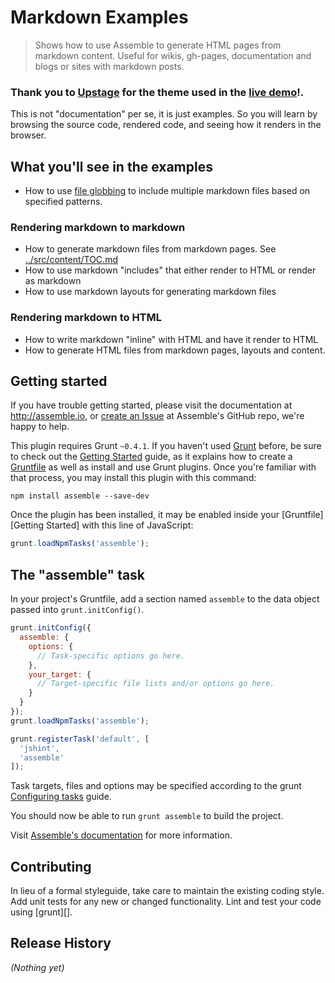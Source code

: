 # Markdown Examples

> Shows how to use Assemble to generate HTML pages from markdown content. Useful for wikis, gh-pages, documentation and blogs or sites with markdown posts.

### Thank you to [Upstage](https://github.com/upstage) for the theme used in the [live demo](https://github.com/assemble/assemble-examples-markdown/)!.

This is not "documentation" per se, it is just examples. So you will learn by browsing the source code, rendered code, and seeing how it renders in the browser.

## What you'll see in the examples

* How to use [file globbing](https://github.com/isaacs/node-glob) to include multiple markdown files based on specified patterns.

### Rendering markdown to markdown

* How to generate markdown files from markdown pages. See [../src/content/TOC.md](../src/content/TOC.md)
* How to use markdown "includes" that either render to HTML or render as markdown
* How to use markdown layouts for generating markdown files

### Rendering markdown to HTML

* How to write markdown "inline" with HTML and have it render to HTML
* How to generate HTML files from markdown pages, layouts and content.


## Getting started

If you have trouble getting started, please visit the documentation at http://assemble.io, or [create an Issue](https://github.com/assemble/assemble/issues) at Assemble's GitHub repo, we're happy to help.

This plugin requires Grunt `~0.4.1`. If you haven't used [Grunt](http://gruntjs.com/) before, be sure to check out the [Getting Started](http://gruntjs.com/getting-started) guide, as it explains how to create a [Gruntfile](http://gruntjs.com/sample-gruntfile) as well as install and use Grunt plugins. Once you're familiar with that process, you may install this plugin with this command:

```shell
npm install assemble --save-dev
```

Once the plugin has been installed, it may be enabled inside your [Gruntfile][Getting Started] with this line of JavaScript:

```js
grunt.loadNpmTasks('assemble');
```

## The "assemble" task
In your project's Gruntfile, add a section named `assemble` to the data object passed into `grunt.initConfig()`.

```js
grunt.initConfig({
  assemble: {
    options: {
      // Task-specific options go here.
    },
    your_target: {
      // Target-specific file lists and/or options go here.
    }
  }
});
grunt.loadNpmTasks('assemble');

grunt.registerTask('default', [
  'jshint',
  'assemble'
]);
```
Task targets, files and options may be specified according to the grunt [Configuring tasks](http://gruntjs.com/configuring-tasks) guide.


You should now be able to run `grunt assemble` to build the project.

Visit [Assemble's documentation](http://assemble.io) for more information. 


## Contributing
In lieu of a formal styleguide, take care to maintain the existing coding style. Add unit tests for any new or changed functionality. Lint and test your code using [grunt][].

## Release History
_(Nothing yet)_

